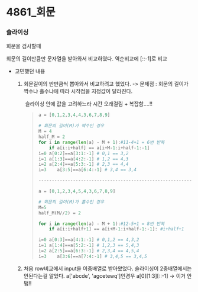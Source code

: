 #  4861_회문
### 슬라이싱
회문을 검사할때 

회문의 길이만큼만 문자열을 받아와서 비교하였다.
역순비교에 [::-1]로 비교


* 고민했던 내용 

    1. 회문길이의 반만큼씩 뽑아와서 비교하려고 했었다.
     -> 문제점 : 회문의 길이가 짝수냐 홀수냐에 따라 시작점을 지정값이 달라진다.
       
       ​					슬라이싱 안에 값을 고려하느라 시간 오래걸림 + 복잡함....!! 
       
       > ```python
       > a = [0,1,2,3,4,4,3,6,7,8,9]
       > 
       > # 회문의 길이(M)가 짝수인 경우 
       > M = 4
       > half_M = 2
       > for i in range(len(a) - M + 1):#11-4+1 = 6번 반복
       >     if a[i:i+half] == a[i+M-1:i+half-1:-1]
       > i=0 a[0:2]==a[3:1:-1] # 0,1 == 3,2
       > i=1 a[1:3]==a[4:2:-1] # 1,2 == 4,3
       > i=2 a[2:4]==a[5:3:-1] # 2,3 == 4,4
       > i=3	a[3:5]==a[6:4:-1] # 3,4 == 3,4
       > 
       > ------------------------------------------------------------------
       > 
       > a = [0,1,2,3,4,5,4,3,6,7,8,9]
       > 
       > # 회문의 길이(M)가 홀수인 경우 
       > M=5
       > half_M(M//2) = 2
       > 
       > for i in range(len(a) - M + 1):#12-5+1 = 8번 반복
       >     if a[i:i+half+1] == a[i+M-1:i+half-1:-1]: #i+half+1
       > 
       > i=0 a[0:3]==a[4:1:-1] # 0,1,2 == 4,3,2
       > i=1 a[1:4]==a[5:2:-1] # 1,2,3 == 5,4,3
       > i=2 a[2:5]==a[6:3:-1] # 2,3,4 == 4,5,4
       > i=3	a[3:6]==a[7:4:-1] # 3,4,5 == 3,4,5



    2. 처음 row비교에서 input을 이중배열로 받아왔었다.
        슬라이싱이 2중배열에서는 안된다는걸 알았다.
        a['abcde', 'agcetewq']인경우
        a[0][1:3][::-1] -> 이거 안됌!!
     